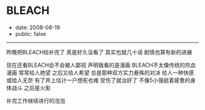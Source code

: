 # BLEACH

- date: 2008-08-19
- public: false

--------------------------


昨晚把BLEACH给补完了
真是好久没看了
其实也就几十话
剧情也算有新的进展


现在还看BLEACH会不会被人鄙视
声明我看的是漫画
BLEACH不太像传统的热血漫画
常常给人绝望
之后又给人希望
总是那种双方实力悬殊的对决
给人一种快感
或给人无奈
有了井上估计一户想死也难
受伤了就治好了
不像5小强挺着疲惫的身体战斗
之后是火影

补完工作继续进行的泡泡

>
